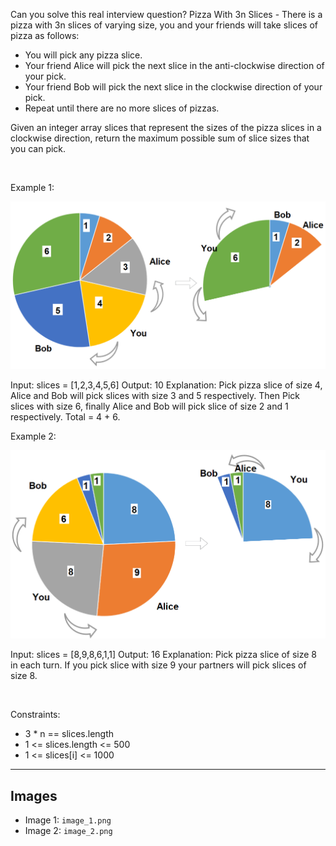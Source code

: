 Can you solve this real interview question? Pizza With 3n Slices - There is a pizza with 3n slices of varying size, you and your friends will take slices of pizza as follows:

 * You will pick any pizza slice.
 * Your friend Alice will pick the next slice in the anti-clockwise direction of your pick.
 * Your friend Bob will pick the next slice in the clockwise direction of your pick.
 * Repeat until there are no more slices of pizzas.

Given an integer array slices that represent the sizes of the pizza slices in a clockwise direction, return the maximum possible sum of slice sizes that you can pick.

 

Example 1:

![Example 1](./image_1.png)


Input: slices = [1,2,3,4,5,6]
Output: 10
Explanation: Pick pizza slice of size 4, Alice and Bob will pick slices with size 3 and 5 respectively. Then Pick slices with size 6, finally Alice and Bob will pick slice of size 2 and 1 respectively. Total = 4 + 6.


Example 2:

![Example 2](./image_2.png)


Input: slices = [8,9,8,6,1,1]
Output: 16
Explanation: Pick pizza slice of size 8 in each turn. If you pick slice with size 9 your partners will pick slices of size 8.


 

Constraints:

 * 3 * n == slices.length
 * 1 <= slices.length <= 500
 * 1 <= slices[i] <= 1000

---

## Images

- Image 1: `image_1.png`
- Image 2: `image_2.png`

